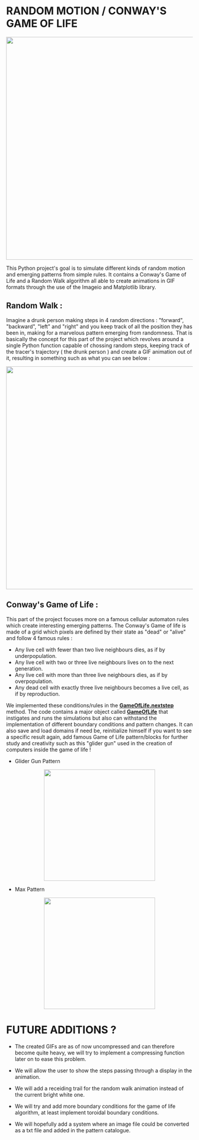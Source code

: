 # **RANDOM MOTION / CONWAY'S GAME OF LIFE** 

<p align="center">
  <img src="https://github.com/EnguerranVidal/Random-Motion/blob/main/docs/showcase_gifs/gameoflife.gif" width="600" height="600">
</p>


This Python project's goal is to simulate different kinds of random motion and emerging patterns from simple rules.
It contains a Conway's Game of Life and a Random Walk algorithm all able to create animations in GIF formats through the use of the Imageio and Matplotlib library.


## Random Walk :

Imagine a drunk person making steps in 4 random directions : "forward", "backward", "left" and "right" and you keep track of all the position they has been in, making for a marvelous pattern emerging from randomness. That is basically the concept for this part of the project which revolves around a single Python function capable of chossing random steps, keeping track of the tracer's trajectory ( the drunk person ) and create a GIF animation out of it, resulting in something such as what you can see below :

<p align="center">
  <img src="https://github.com/EnguerranVidal/Random-Motion/blob/main/docs/showcase_gifs/randomwalk.gif" width="600" height="600">
</p>


## Conway's Game of Life :

This part of the project focuses more on a famous cellular automaton rules which create interesting emerging patterns. The Conway's Game of life is made of a grid which pixels are defined by their state as "dead" or "alive" and follow 4 famous rules :

- Any live cell with fewer than two live neighbours dies, as if by underpopulation.
- Any live cell with two or three live neighbours lives on to the next generation.
- Any live cell with more than three live neighbours dies, as if by overpopulation.
- Any dead cell with exactly three live neighbours becomes a live cell, as if by reproduction.

We implemented these conditions/rules in the **[GameOfLife.nextstep](https://github.com/EnguerranVidal/Random-Motion/blob/main/conway/game_of_life.py)** method.
The code contains a major object called **[GameOfLife](https://github.com/EnguerranVidal/Random-Motion/blob/main/conway/game_of_life.py)** that instigates and runs the simulations but also can withstand the implementation of different boundary conditions and pattern changes. It can also save and load domains if need be, reinitialize himself if you want to see a specific result again, add famous Game of Life pattern/blocks for further study and creativity such as this "glider gun" used in the creation of computers inside the game of life !

- Glider Gun Pattern

<p align="center">
  <img src="https://github.com/EnguerranVidal/Random-Motion/blob/main/docs/showcase_gifs/glider_gun.gif" width="300" height="300">
</p>

- Max Pattern

<p align="center">
  <img src="https://github.com/EnguerranVidal/Random-Motion/blob/main/docs/showcase_gifs/max.gif" width="300" height="300">
</p>


# FUTURE ADDITIONS ?

- The created GIFs are as of now uncompressed and can therefore become quite heavy, we will try to implement a compressing function later on to ease this problem.

- We will allow the user to show the steps passing through a display in the animation.

- We will add a receiding trail for the random walk animation instead of the current bright white one.

- We will try and add more boundary conditions for the game of life algorithm, at least implement toroidal boundary conditions.

- We will hopefully add a system where an image file could be converted as a txt file and added in the pattern catalogue.

